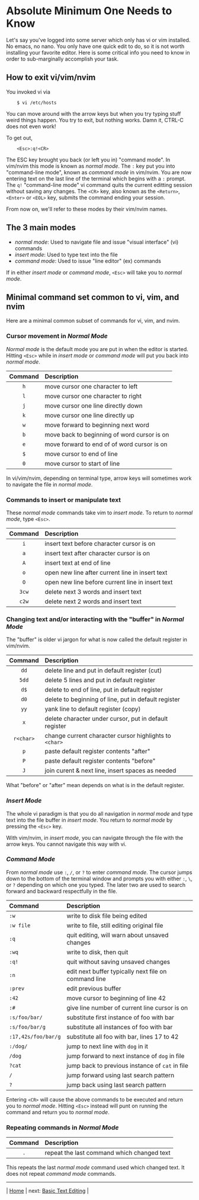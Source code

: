 # Absolute Minimum One Needs to Know

Let's say you've logged into some server which only has
vi or vim installed.  No emacs, no nano.  You only have
one quick edit to do, so it is not worth installing your
favorite editor.  Here is some critical info you need to
know in order to sub-marginally accomplish your task.

## How to exit vi/vim/nvim

You invoked vi via

```
    $ vi /etc/hosts
```

You can move around with the arrow keys but when you try typing
stuff weird things happen.  You try to exit, but nothing works.
Damn it, CTRL-C does not even work!

To get out,

```
    <Esc>:q!<CR>
```

The ESC key brought you back (or left you in) "command mode".
In vim/nvim this mode is known as *normal mode*.  The `:` key
put you into "command-line mode", known as *command mode*
in vim/nvim.  You are now entering text on the last line of
the terminal which begins with a `:` prompt.  The `q!`
"command-line mode" vi command quits the current editting 
session without saving any changes.  The `<CR>` key, also
known as the `<Return>`, `<Enter>` or `<EOL>` key, submits
the command ending your session.

From now on, we'll refer to these modes by their vim/nvim names.

## The 3 main modes

* *normal mode*: Used to navigate file and issue "visual interface" (vi) commands
* *insert mode*: Used to type text into the file
* *command mode*: Used to issue "line editor" (ex) commands

If in either *insert mode* or *command mode*, `<Esc>` will take
you to *normal mode*.

## Minimal command set common to vi, vim, and nvim

Here are a minimal common subset of commands for vi, vim, and nvim.

### Cursor movement in *Normal Mode*

*Normal mode* is the default mode you are put in when the editor
is started.  Hitting `<Esc>` while in *insert mode* or *command mode*
will put you back into *normal mode*.

| Command  | Description                                 |
|:--------:|:------------------------------------------- |
| `h`      | move cursor one character to left           |
| `l`      | move cursor one character to right          |
| `j`      | move cursor one line directly down          |
| `k`      | move cursor one line directly up            |
| `w`      | move forward to beginning next word         |
| `b`      | move back to beginning of word cursor is on |
| `e`      | move forward to end of of word cursor is on |
| `$`      | move cursor to end of line                  |
| `0`      | move cursor to start of line                |

In vi/vim/nvim, depending on terminal type, arrow keys will
sometimes work to navigate the file in *normal mode*.

### Commands to insert or manipulate text

These *normal mode* commands take vim to *insert mode*.
To return to *normal mode*, type `<Esc>`.

| Command | Description                                      |
|:-------:|:------------------------------------------------ |
| `i`     | insert text before character cursor is on        |
| `a`     | insert text after character cursor is on         |
| `A`     | insert text at end of line                       |
| `o`     | open new line after current line in insert text  |
| `O`     | open new line before current line in insert text |
| `3cw`   | delete next 3 words and insert text              |
| `c2w`   | delete next 2 words and insert text              |

### Changing text and/or interacting with the "buffer" in *Normal Mode*

The "buffer" is older vi jargon for what is now
called the default register in vim/nvim.

| Command   | Description                                            |
|:---------:|:------------------------------------------------------ |
| `dd`      | delete line and put in default register (cut)          |
| `5dd`     | delete 5 lines and put in default register             |
| `d$`      | delete to end of line, put in default register         |
| `d0`      | delete to beginning of line, put in default register   |
| `yy`      | yank line to default register (copy)                   |
| `x`       | delete character under cursor, put in default register |
| `r<char>` | change current character cursor highlights to `<char>` |
| `p`       | paste default register contents "after"                |
| `P`       | paste default register contents "before"               |
| `J`       | join curent & next line, insert spaces as needed       |

What "before" or "after" mean depends on what is in the default register.

### *Insert Mode*

The whole vi paradigm is that you do all navigation in *normal mode*
and type text into the file buffer in *insert mode*.  You return
to *normal mode* by pressing the `<Esc>` key.

With vim/nvim, in *insert mode*, you can navigate through the file with
the arrow keys.  You cannot navigate this way with vi.

### *Command Mode*

From *normal mode* use  `:`, `/`, or `?` to enter *command mode*.
The cursor jumps down to the bottom of the terminal window and
prompts you with either `:`, `\`, or `?` depending on which one
you typed.  The later two are used to search forward and backward
respectfully in the file.

| Command             | Description                                          |
|:------------------- |:---------------------------------------------------- |
| `:w`                | write to disk file being edited                      |
| `:w file`           | write to file, still editing original file           |
| `:q`                | quit editing, will warn about unsaved changes        |
| `:wq`               | write to disk, then quit                             |
| `:q!`               | quit without saving unsaved changes                  |
| `:n`                | edit next buffer typically next file on command line |
| `:prev`             | edit previous buffer                                 |
| `:42`               | move cursor to beginning of line 42                  |
| `:#`                | give line number of current line cursor is on        |
| `:s/foo/bar/`       | substitute first instance of foo with bar            |
| `:s/foo/bar/g`      | substitute all instances of foo with bar             |
| `:17,42s/foo/bar/g` | substitute all foo with bar, lines 17 to 42          |
| `:/dog/`            | jump to next line with `dog` in it                   |
| `/dog`              | jump forward to next instance of `dog` in file       |
| `?cat`              | jump back to previous instance of `cat` in file      |
| `/`                 | jump forward using last search pattern               |
| `?`                 | jump back using last search pattern                  |

Entering `<CR>` will cause the above commands to be executed and return you
to *normal mode*.  Hitting `<Esc>` instead will punt on running the command
and return you to *normal mode*.

### Repeating commands in *Normal Mode*

| Command | Description                                |
|:-------:|:------------------------------------------ |
| `.`     | repeat the last command which changed text |

This repeats the last *normal mode* command used which changed text.
It does not repeat *command mode* commands.

---

| [Home][1] | next: [Basic Text Editing][2] |

[1]: ../README.md
[2]: 02-BasicTextEditing.md

